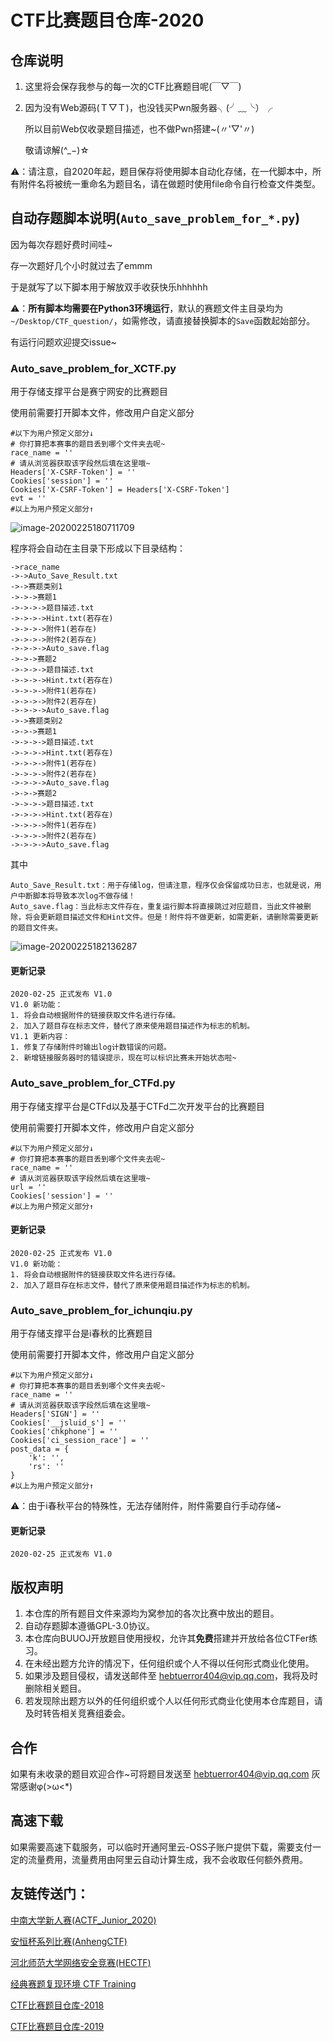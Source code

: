 # CTF比赛题目仓库-2020

## 仓库说明

1. 这里将会保存我参与的每一次的CTF比赛题目呢(￣▽￣)

2. 因为没有Web源码(Ｔ▽Ｔ)，也没钱买Pwn服务器╮(╯﹏╰）╭

   所以目前Web仅收录题目描述，也不做Pwn搭建~(〃'▽'〃)

   敬请谅解(^_−)☆

⚠️：请注意，自2020年起，题目保存将使用脚本自动化存储，在一代脚本中，所有附件名将被统一重命名为题目名，请在做题时使用file命令自行检查文件类型。

## 自动存题脚本说明(`Auto_save_problem_for_*.py`)

因为每次存题好费时间哇~

存一次题好几个小时就过去了emmm

于是就写了以下脚本用于解放双手收获快乐hhhhhh

⚠️：**所有脚本均需要在Python3环境运行**，默认的赛题文件主目录均为`~/Desktop/CTF_question/`，如需修改，请直接替换脚本的`Save`函数起始部分。

有运行问题欢迎提交issue~

### Auto_save_problem_for_XCTF.py

用于存储支撑平台是赛宁网安的比赛题目

使用前需要打开脚本文件，修改用户自定义部分

```
#以下为用户预定义部分↓
# 你打算把本赛事的题目丢到哪个文件夹去呢~
race_name = ''
# 请从浏览器获取该字段然后填在这里哦~
Headers['X-CSRF-Token'] = ''
Cookies['session'] = ''
Cookies['X-CSRF-Token'] = Headers['X-CSRF-Token']
evt = ''
#以上为用户预定义部分↑
```

![image-20200225180711709](http://img.lhyerror404.cn/error404/2020-02-25-100712.png)

程序将会自动在主目录下形成以下目录结构：

```
->race_name
->->Auto_Save_Result.txt
->->赛题类别1
->->->赛题1
->->->->题目描述.txt
->->->->Hint.txt(若存在)
->->->->附件1(若存在)
->->->->附件2(若存在)
->->->->Auto_save.flag
->->->赛题2
->->->->题目描述.txt
->->->->Hint.txt(若存在)
->->->->附件1(若存在)
->->->->附件2(若存在)
->->->->Auto_save.flag
->->赛题类别2
->->->赛题1
->->->->题目描述.txt
->->->->Hint.txt(若存在)
->->->->附件1(若存在)
->->->->附件2(若存在)
->->->->Auto_save.flag
->->->赛题2
->->->->题目描述.txt
->->->->Hint.txt(若存在)
->->->->附件1(若存在)
->->->->附件2(若存在)
->->->->Auto_save.flag
```

其中

```
Auto_Save_Result.txt：用于存储log，但请注意，程序仅会保留成功日志，也就是说，用户中断脚本将导致本次log不做存储！
Auto_save.flag：当此标志文件存在，重复运行脚本将直接跳过对应题目，当此文件被删除，将会更新题目描述文件和Hint文件。但是！附件将不做更新，如需更新，请删除需要更新的题目文件夹。
```

![image-20200225182136287](http://img.lhyerror404.cn/error404/2020-02-25-102136.png)

#### 更新记录

```
2020-02-25 正式发布 V1.0 
V1.0 新功能：
1. 将会自动根据附件的链接获取文件名进行存储。
2. 加入了题目存在标志文件，替代了原来使用题目描述作为标志的机制。
V1.1 更新内容：
1. 修复了存储附件时输出log计数错误的问题。
2. 新增链接服务器时的错误提示，现在可以标识比赛未开始状态啦~
```

### Auto_save_problem_for_CTFd.py

用于存储支撑平台是CTFd以及基于CTFd二次开发平台的比赛题目

使用前需要打开脚本文件，修改用户自定义部分

```
#以下为用户预定义部分↓
# 你打算把本赛事的题目丢到哪个文件夹去呢~
race_name = ''
# 请从浏览器获取该字段然后填在这里哦~
url = ''
Cookies['session'] = ''
#以上为用户预定义部分↑
```

#### 更新记录

```
2020-02-25 正式发布 V1.0 
V1.0 新功能：
1. 将会自动根据附件的链接获取文件名进行存储。
2. 加入了题目存在标志文件，替代了原来使用题目描述作为标志的机制。
```

### Auto_save_problem_for_ichunqiu.py

用于存储支撑平台是i春秋的比赛题目

使用前需要打开脚本文件，修改用户自定义部分

```
#以下为用户预定义部分↓
# 你打算把本赛事的题目丢到哪个文件夹去呢~
race_name = ''
# 请从浏览器获取该字段然后填在这里哦~
Headers['SIGN'] = ''
Cookies['__jsluid_s'] = ''
Cookies['chkphone'] = ''
Cookies['ci_session_race'] = ''
post_data = {
	'k': '',
	'rs': ''
}
#以上为用户预定义部分↑
```

⚠️：由于i春秋平台的特殊性，无法存储附件，附件需要自行手动存储~

#### 更新记录

```
2020-02-25 正式发布 V1.0 
```

## 版权声明

1. 本仓库的所有题目文件来源均为窝参加的各次比赛中放出的题目。
2. 自动存题脚本遵循GPL-3.0协议。
3. 本仓库向BUUOJ开放题目使用授权，允许其**免费**搭建并开放给各位CTFer练习。
4. 在未经出题方允许的情况下，任何组织或个人不得以任何形式商业化使用。
5. 如果涉及题目侵权，请发送邮件至 [hebtuerror404@vip.qq.com](mailto:hebtuerror404@vip.qq.com)，我将及时删除相关题目。
6. 若发现除出题方以外的任何组织或个人以任何形式商业化使用本仓库题目，请及时转告相关竞赛组委会。

## 合作

如果有未收录的题目欢迎合作~可将题目发送至 [hebtuerror404@vip.qq.com](mailto:hebtuerror404@vip.qq.com) 灰常感谢φ(>ω<*)

## 高速下载

如果需要高速下载服务，可以临时开通阿里云-OSS子账户提供下载，需要支付一定的流量费用，流量费用由阿里云自动计算生成，我不会收取任何额外费用。 

## 友链传送门：

[中南大学新人赛(ACTF_Junior_2020)](https://github.com/CSUAuroraLab/ACTF_Junior_2020)

[安恒杯系列比赛(AnhengCTF)](https://github.com/hebtuerror404/Anheng_cup_month)

[河北师范大学网络安全竞赛(HECTF)](https://github.com/HECTF)

[经典赛题复现环境 CTF Training](https://github.com/CTFTraining/CTFTraining)

[CTF比赛题目仓库-2018](https://github.com/hebtuerror404/CTF_competition_warehouse_2018)

[CTF比赛题目仓库-2019](https://github.com/hebtuerror404/CTF_competition_warehouse_2019)

